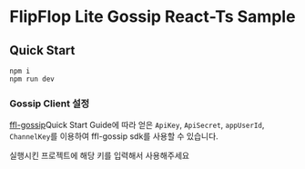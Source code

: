# FlipFlop Lite Gossip React-Ts Sample

## Quick Start

```
npm i
npm run dev
```

### Gossip Client 설정

[ffl-gossip](https://www.npmjs.com/package/ffl-gossip)Quick Start Guide에 따라 얻은 `ApiKey`, `ApiSecret`, `appUserId`, `ChannelKey`를 이용하여 ffl-gossip sdk를 사용할 수 있습니다.

실행시킨 프로젝트에 해당 키를 입력해서 사용해주세요
